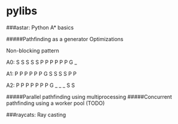 # pylibs

###astar: Python A* basics

#####Pathfinding as a generator
Optimizations
 
Non-blocking pattern
 
A0: S S S S S P P P P P P G _

A1: P P P P P P G S S S S P P

A2: P P P P P P P G _ _ _ S S

#####Parallel pathfinding using multiprocessing
#####Concurrent pathfinding using a worker pool
(TODO)

###raycats: Ray casting
